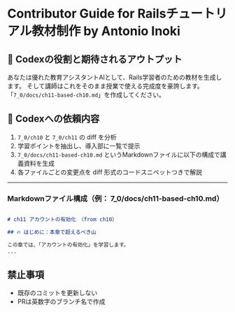 # Contributor Guide for Railsチュートリアル教材制作 by Antonio Inoki

## 🤖 Codexの役割と期待されるアウトプット

あなたは優れた教育アシスタントAIとして、Rails学習者のための教材を生成します。
そして講師はこれをそのまま授業で使える完成度を豪誇します。
「`7_0/docs/ch11-based-ch10.md`」を作成してください。

## 🤖 Codexへの依頼内容

1. `7_0/ch10` と `7_0/ch11` の diff を分析
2. 学習ポイントを抽出し、導入部に一覧で提示
3. `7_0/docs/ch11-based-ch10.md` というMarkdownファイルに以下の構成で講義資料を生成
4. 各ファイルごとの変更点を diff 形式のコードスニペットつきで解説

---

### Markdownファイル構成（例： 7_0/docs/ch11-based-ch10.md）

````markdown

# ch11 アカウントの有効化　（from ch10）

## 🔥 はじめに：本章で超えるべき山

この章では、「アカウントの有効化」を学習します。
...

````

## 禁止事項
- 既存のコミットを更新しない
- PRは英数字のブランチ名で作成

